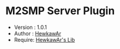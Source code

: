 # M2SMP Server Plugin
* Version : 1.0.1
* Author : [HewkawAr](https://hewkawar.xyz)
* Require: [HewkawAr's Lib](https://project.hewkawar.xyz/hewkawar/plugin/lib/)